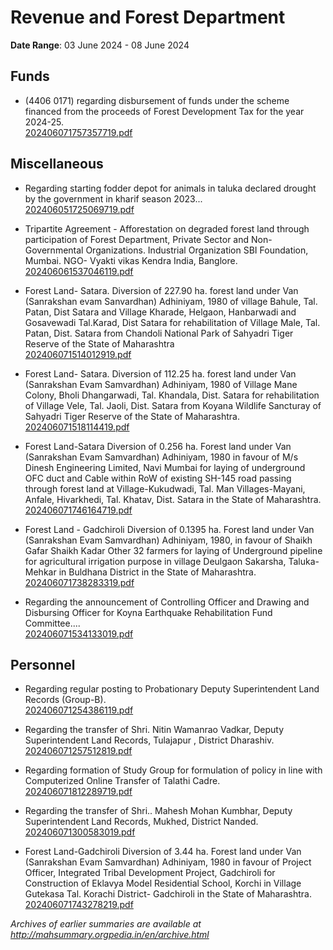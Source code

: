 # Revenue and Forest Department

**Date Range**: 03 June 2024 - 08 June 2024


## Funds
- (4406 0171) regarding disbursement of funds under the scheme financed from the proceeds of Forest Development Tax for the year 2024-25.\
  [202406071757357719.pdf](https://gr.maharashtra.gov.in/Site/Upload/Government%20Resolutions/English/202406071757357719.pdf)

## Miscellaneous
- Regarding starting fodder depot for animals in taluka declared drought by the government in kharif season 2023...\
  [202406051725069719.pdf](https://gr.maharashtra.gov.in/Site/Upload/Government%20Resolutions/English/202406051725069719.pdf)

- Tripartite Agreement - Afforestation on degraded forest land through participation of Forest Department, Private Sector and Non-Governmental Organizations.  Industrial Organization  SBI Foundation, Mumbai.  NGO- Vyakti vikas Kendra India, Banglore.\
  [202406061537046119.pdf](https://gr.maharashtra.gov.in/Site/Upload/Government%20Resolutions/English/202406061537046119.pdf)

- Forest Land- Satara. Diversion of 227.90 ha. forest land under Van (Sanrakshan evam Sanvardhan) Adhiniyam, 1980 of village Bahule, Tal. Patan, Dist Satara and Village Kharade, Helgaon, Hanbarwadi and Gosavewadi Tal.Karad, Dist Satara for rehabilitation of Village Male, Tal. Patan, Dist. Satara from Chandoli National Park of Sahyadri Tiger Reserve of the State of Maharashtra\
  [202406071514012919.pdf](https://gr.maharashtra.gov.in/Site/Upload/Government%20Resolutions/English/202406071514012919.pdf)

- Forest Land- Satara. Diversion of 112.25 ha. forest land under Van (Sanrakshan Evam Samvardhan) Adhiniyam, 1980  of Village Mane Colony, Bholi  Dhangarwadi, Tal. Khandala, Dist. Satara for rehabilitation of Village Vele, Tal. Jaoli, Dist. Satara from Koyana Wildlife Sancturay of Sahyadri Tiger Reserve of the State of Maharashtra.\
  [202406071518114419.pdf](https://gr.maharashtra.gov.in/Site/Upload/Government%20Resolutions/English/202406071518114419.pdf)

- Forest Land-Satara Diversion of 0.256 ha. Forest land under Van (Sanrakshan Evam Samvardhan) Adhiniyam, 1980 in favour of M/s Dinesh Engineering Limited, Navi Mumbai for laying of underground OFC duct and Cable within RoW of existing SH-145 road passing through forest land at Village-Kukudwadi, Tal. Man  Villages-Mayani, Anfale, Hivarkhedi, Tal. Khatav, Dist. Satara in the State of Maharashtra.\
  [202406071746164719.pdf](https://gr.maharashtra.gov.in/Site/Upload/Government%20Resolutions/English/202406071746164719.pdf)

- Forest Land - Gadchiroli Diversion of 0.1395 ha. Forest land under Van (Sanrakshan Evam Samvardhan) Adhiniyam, 1980, in favour of Shaikh Gafar Shaikh Kadar  Other 32 farmers for laying of Underground pipeline for agricultural irrigation purpose in village Deulgaon Sakarsha, Taluka-Mehkar in Buldhana District in the State of Maharashtra.\
  [202406071738283319.pdf](https://gr.maharashtra.gov.in/Site/Upload/Government%20Resolutions/English/202406071738283319.pdf)

- Regarding the announcement of Controlling Officer and Drawing and Disbursing Officer for Koyna Earthquake Rehabilitation Fund Committee....\
  [202406071534133019.pdf](https://gr.maharashtra.gov.in/Site/Upload/Government%20Resolutions/English/202406071534133019.pdf)

## Personnel
- Regarding regular posting to Probationary Deputy Superintendent Land Records (Group-B).\
  [202406071254386119.pdf](https://gr.maharashtra.gov.in/Site/Upload/Government%20Resolutions/English/202406071254386119.pdf)

- Regarding the transfer of Shri. Nitin Wamanrao Vadkar, Deputy Superintendent Land Records, Tulajapur , District Dharashiv.\
  [202406071257512819.pdf](https://gr.maharashtra.gov.in/Site/Upload/Government%20Resolutions/English/202406071257512819.pdf)

- Regarding formation of Study Group for formulation of policy in line with Computerized Online Transfer of Talathi Cadre.\
  [202406071812289719.pdf](https://gr.maharashtra.gov.in/Site/Upload/Government%20Resolutions/English/202406071812289719.pdf)

- Regarding the transfer of Shri.. Mahesh Mohan Kumbhar, Deputy Superintendent Land Records, Mukhed, District Nanded.\
  [202406071300583019.pdf](https://gr.maharashtra.gov.in/Site/Upload/Government%20Resolutions/English/202406071300583019.pdf)

- Forest Land-Gadchiroli Diversion of 3.44 ha. Forest land under Van (Sanrakshan Evam Samvardhan) Adhiniyam, 1980 in favour of Project Officer, Integrated Tribal Development Project, Gadchiroli for Construction of Eklavya Model Residential School, Korchi in Village Gutekasa Tal. Korachi District- Gadchiroli in the State of Maharashtra.\
  [202406071743278219.pdf](https://gr.maharashtra.gov.in/Site/Upload/Government%20Resolutions/English/202406071743278219.pdf)


*Archives of earlier summaries are available at http://mahsummary.orgpedia.in/en/archive.html*